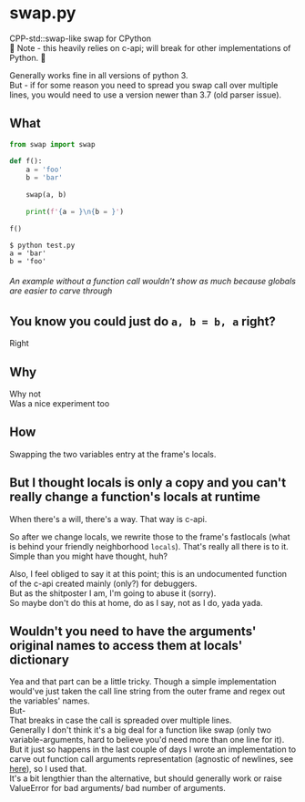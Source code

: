# swap.py
CPP-std::swap-like swap for CPython\
🔴 Note - this heavily relies on c-api; will break for other implementations of Python. 🔴

Generally works fine in all versions of python 3.\
But - if for some reason you need to spread you swap call over multiple lines, you would need to use a version newer than 3.7 (old parser issue).

## What
```python
from swap import swap

def f():
    a = 'foo'
    b = 'bar'
    
    swap(a, b)
    
    print(f'{a = }\n{b = }')
    
f() 
```

```console
$ python test.py
a = 'bar'
b = 'foo'
```
###### An example without a function call wouldn't show as much because globals are easier to carve through <br />

## You know you could just do `a, b = b, a` right?
Right

## Why
Why not \
Was a nice experiment too

## How
Swapping the two variables entry at the frame's locals.

## But I thought locals is only a copy and you can't really change a function's locals at runtime
When there's a will, there's a way. That way is c-api.

So after we change locals, we rewrite those to the frame's fastlocals (what is behind your friendly neighborhood `locals`). 
That's really all there is to it. Simple than you might have thought, huh?

Also, I feel obliged to say it at this point; this is an undocumented function of the c-api created mainly (only?) for debuggers.\
But as the shitposter I am, I'm going to abuse it (sorry).\
So maybe don't do this at home, do as I say, not as I do, yada yada.
 
 ## Wouldn't you need to have the arguments' original names to access them at locals' dictionary
 Yea and that part can be a little tricky.
 Though a simple implementation would've just taken the call line string from the outer frame and regex out the variables' names.\
 But-\
 That breaks in case the call is spreaded over multiple lines.\
 Generally I don't think it's a big deal for a function like swap (only two variable-arguments, hard to believe you'd need more than one line for it).\
 But it just so happens in the last couple of days I wrote an implementation to carve out function call
 arguments representation (agnostic of newlines, see [here](https://github.com/dankeyy/arg_repr.py/)), so I used that.\
 It's a bit lengthier than the alternative, but should generally work or raise ValueError for bad arguments/ bad number of arguments.
